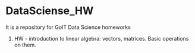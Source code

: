 ﻿# DataSciense_HW
It is a repository for GoIT Data Science homeworks

1. HW - introduction to linear algebra: vectors, matrices. Basic operations on them.
